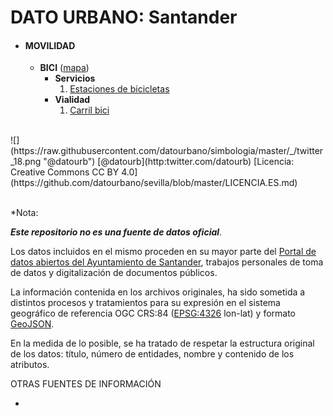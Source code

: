 # DATO URBANO: Santander
* #### **MOVILIDAD**
  - **BICI** ([mapa](https://datourbano.github.io/sevilla/movilidad/bici/39075_movilidad_bici))
    - **Servicios**
      1. [Estaciones de bicicletas](https://github.com/datourbano/santander/blob/master/movilidad/bici/servicios/39075_tusbic_estaciones.md)
    - **Vialidad**
      1. [Carril bici](https://github.com/datourbano/santander/blob/master/movilidad/bici/vialidad/39075_carril_bici.geojson.md)

<br />
![](https://raw.githubusercontent.com/datourbano/simbologia/master/_/twitter_18.png "@datourb") [@datourb](http:twitter.com/datourb)  
[Licencia: Creative Commons CC BY 4.0](https://github.com/datourbano/sevilla/blob/master/LICENCIA.ES.md)
<br /><br />

\*Nota:

  **_Este repositorio no es una fuente de datos oficial_**.
  
  Los datos incluidos en el mismo proceden en su mayor parte del [Portal de datos abiertos del Ayuntamiento de Santander](http://datos.santander.es/), trabajos personales de toma de datos y digitalización de documentos públicos.
  
  La información contenida en los archivos originales, ha sido sometida a distintos procesos y tratamientos para su expresión en el sistema geográfico de referencia OGC CRS:84 ([EPSG:4326](https://epsg.io/4326) lon-lat)  y formato [GeoJSON](http://geojson.org/).

  En la medida de lo posible, se ha tratado de respetar la estructura original de los datos: título, número de entidades, nombre y contenido de los atributos.

  OTRAS FUENTES DE INFORMACIÓN

  * 

